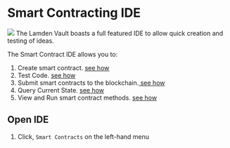 
# Smart Contracting IDE

![](../../img/wallet/ide_main_view.png)
The Lamden Vault boasts a full featured IDE to allow quick creation and testing of ideas.

The Smart Contract IDE allows you to:
1. Create smart contract. <u> [see how](/docs/wallet/ide_create_smartcontracts)</u>
2. Test Code. <u> [see how](/docs/wallet/ide_submit_smartcontract#lint-for-errors)</u>
3. Submit smart contracts to the blockchain.<u> [see how](/docs/wallet/ide_submit_smartcontract#submit-smart-contract)</u> 
4. Query Current State. <u> [see how](/docs/wallet/ide_run_smartcontracts#query-smart-contract-state)</u> 
5. View and Run smart contract methods. <u> [see how](/docs/wallet/ide_run_smartcontracts#run-smart-contract-methods)</u> 

## Open IDE
1. Click, `Smart Contracts` on the left-hand menu
